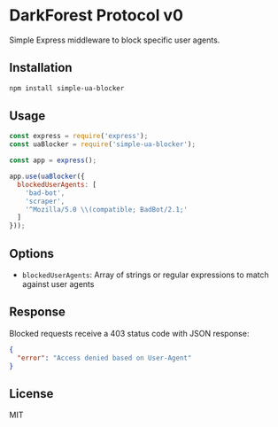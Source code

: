 # DarkForest Protocol v0

Simple Express middleware to block specific user agents.

## Installation

```bash
npm install simple-ua-blocker
```

## Usage

```javascript
const express = require('express');
const uaBlocker = require('simple-ua-blocker');

const app = express();

app.use(uaBlocker({
  blockedUserAgents: [
    'bad-bot',
    'scraper',
    '^Mozilla/5.0 \\(compatible; BadBot/2.1;'
  ]
}));
```

## Options

- `blockedUserAgents`: Array of strings or regular expressions to match against user agents

## Response

Blocked requests receive a 403 status code with JSON response:
```json
{
  "error": "Access denied based on User-Agent"
}
```

## License

MIT